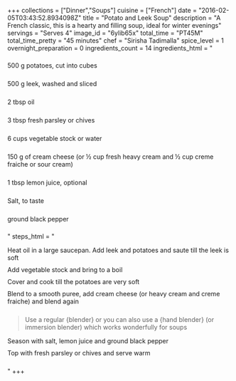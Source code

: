 +++
collections = ["Dinner","Soups"]
cuisine = ["French"]
date = "2016-02-05T03:43:52.8934098Z"
title = "Potato and Leek Soup"
description = "A French classic, this is a hearty and filling soup, ideal for winter evenings"
servings = "Serves 4"
image_id = "6ylib65x"
total_time = "PT45M"
total_time_pretty = "45 minutes"
chef = "Sirisha Tadimalla"
spice_level = 1
overnight_preparation = 0
ingredients_count = 14
ingredients_html = "<ul style='padding-left: 0; list-style: none;'><li itemprop='recipeIngredient' style='margin: 8px 0px;padding: 8px 0px;'>500 g potatoes, cut into cubes</li><li itemprop='recipeIngredient' style='margin: 8px 0px;padding: 8px 0px;'>500 g leek, washed and sliced</li><li itemprop='recipeIngredient' style='margin: 8px 0px;padding: 8px 0px;'>2 tbsp oil</li><li itemprop='recipeIngredient' style='margin: 8px 0px;padding: 8px 0px;'>3 tbsp fresh parsley or chives</li><li itemprop='recipeIngredient' style='margin: 8px 0px;padding: 8px 0px;'>6 cups vegetable stock or water</li><li itemprop='recipeIngredient' style='margin: 8px 0px;padding: 8px 0px;'>150 g of cream cheese (or ½ cup fresh heavy cream and ½ cup creme fraiche or sour cream)</li><li itemprop='recipeIngredient' style='margin: 8px 0px;padding: 8px 0px;'>1 tbsp lemon juice, optional</li><li itemprop='recipeIngredient' style='margin: 8px 0px;padding: 8px 0px;'>Salt, to taste</li><li itemprop='recipeIngredient' style='margin: 8px 0px;padding: 8px 0px;'>ground black pepper</li></ul>"
steps_html = "<ol style='list-style: none inside; padding-left: 0px;'><li style='padding-bottom: 10px;'><i class='step-track-icon fa fa-square-o'></i><span class='step-text' itemprop='recipeInstructions'>Heat oil in a large saucepan. Add leek and potatoes and saute till the leek is soft</span></li><li style='padding-bottom: 10px;'><i class='step-track-icon fa fa-square-o'></i><span class='step-text' itemprop='recipeInstructions'>Add vegetable stock and bring to a boil</span></li><li style='padding-bottom: 10px;'><i class='step-track-icon fa fa-square-o'></i><span class='step-text' itemprop='recipeInstructions'>Cover and cook till the potatoes are very soft</span></li><li style='padding-bottom: 10px;'><i class='step-track-icon fa fa-square-o'></i><span class='step-text' itemprop='recipeInstructions'>Blend to a smooth puree, add cream cheese (or heavy cream and creme fraiche) and blend again</span></li><blockquote>Use a regular {blender} or you can also use a {hand blender} (or immersion blender) which works wonderfully for soups</blockquote><li style='padding-bottom: 10px;'><i class='step-track-icon fa fa-square-o'></i><span class='step-text' itemprop='recipeInstructions'>Season with salt, lemon juice and ground black pepper </span></li><li style='padding-bottom: 10px;'><i class='step-track-icon fa fa-square-o'></i><span class='step-text' itemprop='recipeInstructions'>Top with fresh parsley or chives and serve warm</span></li></ol>"
+++
